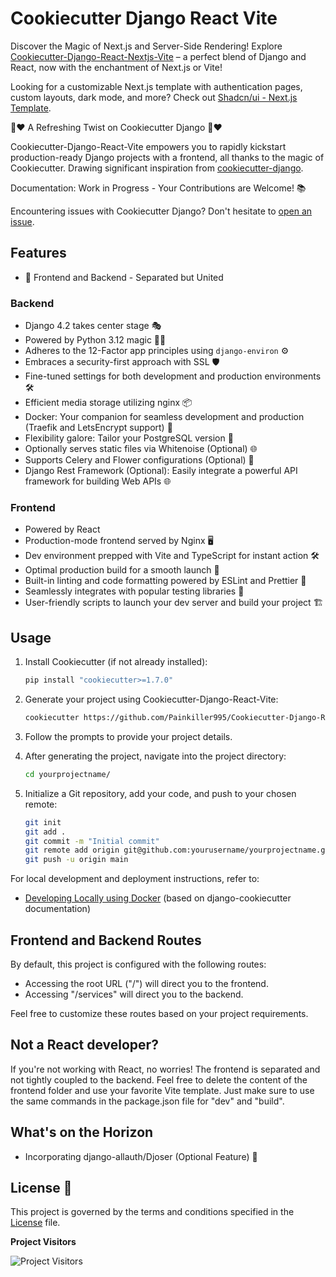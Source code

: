 # Cookiecutter Django React Vite

Discover the Magic of Next.js and Server-Side Rendering!
Explore [Cookiecutter-Django-React-Nextjs-Vite](https://github.com/Painkiller995/Cookiecutter-Django-React-Nextjs-Vite) – a perfect blend of Django and React, now with the enchantment of Next.js or Vite!

Looking for a customizable Next.js template with authentication pages, custom layouts, dark mode, and more?
Check out [Shadcn/ui - Next.js Template](https://github.com/Painkiller995/Shadcnui-Next.js-Template).

🍪❤️ A Refreshing Twist on Cookiecutter Django 🍪❤️

Cookiecutter-Django-React-Vite empowers you to rapidly kickstart production-ready Django projects with a frontend, all thanks to the magic of Cookiecutter. Drawing significant inspiration from [cookiecutter-django](https://github.com/cookiecutter/cookiecutter-django).

Documentation: Work in Progress - Your Contributions are Welcome! 📚

Encountering issues with Cookiecutter Django? Don't hesitate to [open an issue](https://github.com/Painkiller995/Cookiecutter-Django-React-Vite/issues).

## Features

- 🚀 Frontend and Backend - Separated but United

### Backend

- Django 4.2 takes center stage 🎭
- Powered by Python 3.12 magic 🐍✨
- Adheres to the 12-Factor app principles using `django-environ` ⚙️
- Embraces a security-first approach with SSL 🛡️
- Fine-tuned settings for both development and production environments 🛠️
- Efficient media storage utilizing nginx 📦
- Docker: Your companion for seamless development and production (Traefik and LetsEncrypt support) 🐳
- Flexibility galore: Tailor your PostgreSQL version 🐘
- Optionally serves static files via Whitenoise (Optional) 🌐
- Supports Celery and Flower configurations (Optional) 🌸
- Django Rest Framework (Optional): Easily integrate a powerful API framework for building Web APIs 🌐

### Frontend

- Powered by React️
- Production-mode frontend served by Nginx 🖥️
- Dev environment prepped with Vite and TypeScript for instant action 🛠️
- Optimal production build for a smooth launch 🚀
- Built-in linting and code formatting powered by ESLint and Prettier 🧹
- Seamlessly integrates with popular testing libraries 🧪
- User-friendly scripts to launch your dev server and build your project 🏗️

## Usage

1. Install Cookiecutter (if not already installed):

   ```bash
   pip install "cookiecutter>=1.7.0"
   ```

2. Generate your project using Cookiecutter-Django-React-Vite:

   ```bash
   cookiecutter https://github.com/Painkiller995/Cookiecutter-Django-React-Vite
   ```

3. Follow the prompts to provide your project details.

4. After generating the project, navigate into the project directory:

   ```bash
   cd yourprojectname/
   ```

5. Initialize a Git repository, add your code, and push to your chosen remote:

   ```bash
   git init
   git add .
   git commit -m "Initial commit"
   git remote add origin git@github.com:yourusername/yourprojectname.git
   git push -u origin main
   ```

For local development and deployment instructions, refer to:

- [Developing Locally using Docker](https://cookiecutter-django.readthedocs.io/en/latest/developing-locally-docker.html) (based on django-cookiecutter documentation)

## Frontend and Backend Routes

By default, this project is configured with the following routes:

- Accessing the root URL ("/") will direct you to the frontend.
- Accessing "/services" will direct you to the backend.

Feel free to customize these routes based on your project requirements.

## Not a React developer?

If you're not working with React, no worries! The frontend is separated and not tightly coupled to the backend. Feel free to delete the content of the frontend folder and use your favorite Vite template. Just make sure to use the same commands in the package.json file for "dev" and "build".

## What's on the Horizon

- Incorporating django-allauth/Djoser (Optional Feature) 🔐

## License 📄

This project is governed by the terms and conditions specified in the [License](LICENSE) file.

**Project Visitors**

![Project Visitors](https://profile-counter.glitch.me/Cookiecutter-Django-React-Vite/count.svg)
